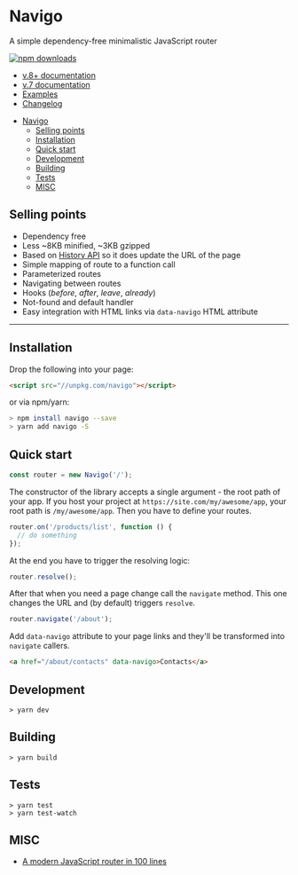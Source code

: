 # Navigo

A simple dependency-free minimalistic JavaScript router

[![npm downloads](https://img.shields.io/npm/dm/navigo.svg?style=flat-square)](https://www.npmjs.com/package/navigo)

* [v.8+ documentation](./DOCUMENTATION.md)
* [v.7 documentation](./README_v7.md)
* [Examples](./examples)
* [Changelog](./CHANGELOG.md)

- [Navigo](#navigo)
  - [Selling points](#selling-points)
  - [Installation](#installation)
  - [Quick start](#quick-start)
  - [Development](#development)
  - [Building](#building)
  - [Tests](#tests)
  - [MISC](#misc)

## Selling points

* Dependency free
* Less ~8KB minified, ~3KB gzipped
* Based on [History API](https://developer.mozilla.org/en-US/docs/Web/API/History_API) so it does update the URL of the page
* Simple mapping of route to a function call
* Parameterized routes
* Navigating between routes
* Hooks (_before_, _after_, _leave_, _already_)
* Not-found and default handler
* Easy integration with HTML links via `data-navigo` HTML attribute

---

## Installation

Drop the following into your page:

```html
<script src="//unpkg.com/navigo"></script>
``` 

or via npm/yarn:

```bash
> npm install navigo --save
> yarn add navigo -S
```

## Quick start

```js
const router = new Navigo('/');
```

The constructor of the library accepts a single argument - the root path of your app. If you host your project at `https://site.com/my/awesome/app`, your root path is `/my/awesome/app`. Then you have to define your routes.

```js
router.on('/products/list', function () {
  // do something
});
```

At the end you have to trigger the resolving logic:

```js
router.resolve();
```

After that when you need a page change call the `navigate` method. This one changes the URL and (by default) triggers `resolve`.

```js
router.navigate('/about');
```

Add `data-navigo` attribute to your page links and they'll be transformed into `navigate` callers.

```html
<a href="/about/contacts" data-navigo>Contacts</a>
```

## Development

```
> yarn dev
```

## Building

```
> yarn build
```

## Tests

```
> yarn test
> yarn test-watch
```

## MISC

* [A modern JavaScript router in 100 lines](http://krasimirtsonev.com/blog/article/A-modern-JavaScript-router-in-100-lines-history-api-pushState-hash-url)
